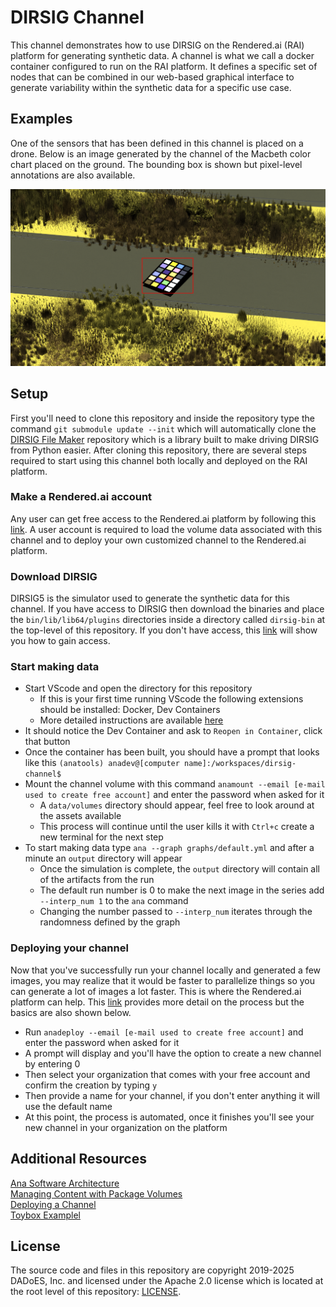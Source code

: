 # DIRSIG Channel

This channel demonstrates how to use DIRSIG on the Rendered.ai (RAI) platform for generating synthetic data. A channel is what
we call a docker container configured to run on the RAI platform. It defines a specific set of nodes that can be combined
in our web-based graphical interface to generate variability within the synthetic data for a specific use case.

## Examples

One of the sensors that has been defined in this channel is placed on a drone. Below is an image generated by the channel
of the Macbeth color chart placed on the ground. The bounding box is shown but pixel-level annotations are also available.

![](docs/drone_macbeth_color_chart.png)


## Setup

First you'll need to clone this repository and inside the repository type the command `git submodule update --init` which will 
automatically clone the [DIRSIG File Maker](https://dirsig-gitlab.cis.rit.edu/dirsig_public/dirsig-file-maker.git) repository
which is a library built to make driving DIRSIG from Python easier. After cloning this repository, there are several steps 
required to start using this channel both locally and deployed on the RAI platform.

### Make a Rendered.ai account

Any user can get free access to the Rendered.ai platform by following this [link](https://rendered.ai/free-trial/). A user account 
is required to load the volume data associated with this channel and to deploy your own customized channel to the Rendered.ai 
platform.

### Download DIRSIG

DIRSIG5 is the simulator used to generate the synthetic data for this channel. If you have access to DIRSIG then download the
binaries and place the `bin/lib/lib64/plugins` directories inside a directory called `dirsig-bin` at the top-level of this
repository. If you don't have access, this [link](https://dirsig.cis.rit.edu/) will show you how to gain access.

### Start making data

* Start VScode and open the directory for this repository
    * If this is your first time running VScode the following extensions should be installed: Docker, Dev Containers
    * More detailed instructions are available [here](https://support.rendered.ai/development-guides/setting-up-the-development-environment)
* It should notice the Dev Container and ask to `Reopen in Container`, click that button
* Once the container has been built, you should have a prompt that looks like this `(anatools) anadev@[computer name]:/workspaces/dirsig-channel$`
* Mount the channel volume with this command `anamount --email [e-mail used to create free account]` and enter the password when asked for it
    * A `data/volumes` directory should appear, feel free to look around at the assets available
    * This process will continue until the user kills it with `Ctrl+c` create a new terminal for the next step
* To start making data type `ana --graph graphs/default.yml` and after a minute an `output` directory will appear
    * Once the simulation is complete, the `output` directory will contain all of the artifacts from the run
    * The default run number is 0 to make the next image in the series add `--interp_num 1` to the `ana` command
    * Changing the number passed to `--interp_num` iterates through the randomness defined by the graph

### Deploying your channel

Now that you've successfully run your channel locally and generated a few images, you may realize that it would be faster
to parallelize things so you can generate a lot of images a lot faster. This is where the Rendered.ai platform can help.
This [link](https://support.rendered.ai/development-guides/deploying-a-channel) provides more detail on the process but
the basics are also shown below.

* Run `anadeploy --email [e-mail used to create free account]` and enter the password when asked for it
* A prompt will display and you'll have the option to create a new channel by entering 0
* Then select your organization that comes with your free account and confirm the creation by typing `y`
* Then provide a name for your channel, if you don't enter anything it will use the default name
* At this point, the process is automated, once it finishes you'll see your new channel in your organization on the platform


## Additional Resources
[Ana Software Architecture](https://support.rendered.ai/development-guides/ana-software-architecture) <br />
[Managing Content with Package Volumes](https://support.rendered.ai/development-guides/ana-software-architecture/package-volumes) <br />
[Deploying a Channel](https://support.rendered.ai/development-guides/deploying-a-channel) <br />
[Toybox Examplel](https://support.rendered.ai/development-guides/an-example-channel-toybox/run-and-deploy-the-toybox-channel) <br />

## License

The source code and files in this repository are copyright 2019-2025 DADoES, Inc. and licensed under the Apache 2.0
license which is located at the root level of this repository: [LICENSE](LICENSE).

